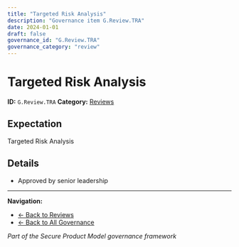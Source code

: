 ```yaml
---
title: "Targeted Risk Analysis"
description: "Governance item G.Review.TRA"
date: 2024-01-01
draft: false
governance_id: "G.Review.TRA"
governance_category: "review"
---
```


# Targeted Risk Analysis

**ID:** `G.Review.TRA`
**Category:** [Reviews](../)

## Expectation

Targeted Risk Analysis

## Details

- Approved by senior leadership


---

**Navigation:**
- [← Back to Reviews](../)
- [← Back to All Governance](/governance/)

*Part of the Secure Product Model governance framework*
